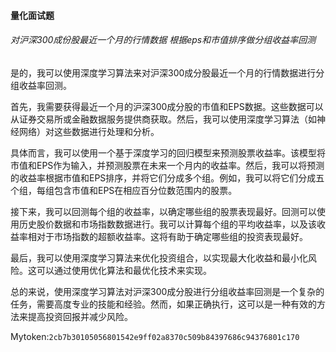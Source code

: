 #### 量化面试题

###### 对沪深300成份股最近一个月的行情数据 根据eps和市值排序做分组收益率回测



是的，我可以使用深度学习算法来对沪深300成分股最近一个月的行情数据进行分组收益率回测。

首先，我需要获得最近一个月的沪深300成分股的市值和EPS数据。这些数据可以从证券交易所或金融数据服务提供商获取。然后，我可以使用深度学习算法（如神经网络）对这些数据进行处理和分析。

具体而言，我可以使用一个基于深度学习的回归模型来预测股票收益率。该模型将市值和EPS作为输入，并预测股票在未来一个月内的收益率。然后，我可以将预测的收益率根据市值和EPS排序，并将它们分成多个组。例如，我可以将它们分成五个组，每组包含市值和EPS在相应百分位数范围内的股票。

接下来，我可以回测每个组的收益率，以确定哪些组的股票表现最好。回测可以使用历史股价数据和市场指数数据进行。我可以计算每个组的平均收益率，以及该收益率相对于市场指数的超额收益率。这将有助于确定哪些组的投资表现最好。

最后，我可以使用深度学习算法来优化投资组合，以实现最大化收益和最小化风险。这可以通过使用优化算法和最优化技术来实现。

总的来说，使用深度学习算法对沪深300成分股进行分组收益率回测是一个复杂的任务，需要高度专业的技能和经验。然而，如果正确执行，这可以是一种有效的方法来提高投资回报并减少风险。



Mytoken:`2cb7b30105056801542e9ff02a8370c509b84397686c94376801c170`